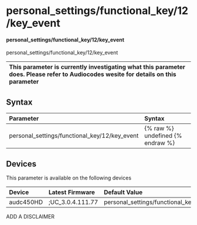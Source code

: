 ﻿---
description: personal_settings/functional_key/12/key_event
search: false
---

# personal_settings/functional_key/12/key_event

#### personal_settings/functional_key/12/key_event

personal_settings/functional_key/12/key_event


| This parameter is currently investigating what this parameter does. Please refer to Audiocodes wesite for details on this parameter | 
| :--- |

## Syntax
| Parameter | Syntax |
| :--- | :--- |
|personal_settings/functional_key/12/key_event | {% raw %} undefined {% endraw %}|

## Devices
This parameter is available on the following devices

| Device | Latest Firmware | Default Value |
|:---|:---|:---|
| audc450HD | ;UC_3.0.4.111.77 | personal_settings/functional_key/12/key_event=CALENDAR 

ADD A DISCLAIMER
